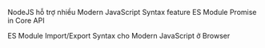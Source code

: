 NodeJS hỗ trợ nhiều Modern JavaScript Syntax feature
ES Module
Promise in Core API

ES Module
Import/Export Syntax cho Modern JavaScript ở Browser
